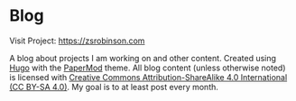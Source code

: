 # Blog

Visit Project: https://zsrobinson.com

A blog about projects I am working on and other content. Created using [Hugo](https://gohugo.io/) with the [PaperMod](https://git.io/hugopapermod) theme. All blog content (unless otherwise noted) is licensed with [Creative Commons Attribution-ShareAlike 4.0 International (CC BY-SA 4.0)](https://creativecommons.org/licenses/by-sa/4.0/). My goal is to at least post every month. 
